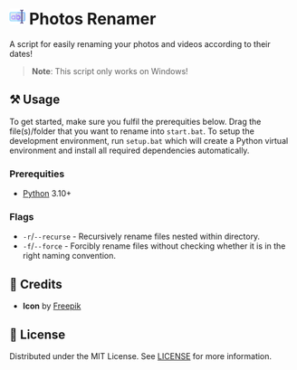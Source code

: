 <h1>
    <img src="icon.png" style="height: 1em"/>
    <span>Photos Renamer</span>
</h1>

A script for easily renaming your photos and videos according to their dates!

> **Note**: This script only works on Windows!

## ⚒️ Usage

To get started, make sure you fulfil the prerequities below. Drag the file(s)/folder that you want to rename into `start.bat`. To setup the development environment, run `setup.bat` which will create a Python virtual environment and install all required dependencies automatically.

### Prerequities

- [Python](https://python.org) 3.10+

### Flags

- `-r`/`--recurse` - Recursively rename files nested within directory.
- `-f`/`--force` - Forcibly rename files without checking whether it is in the right naming convention.

## 💖 Credits

- **Icon** by [Freepik](https://flaticon.com/free-icon/rename_5136887)

## 📜 License

Distributed under the MIT License. See [LICENSE](LICENSE) for more information.